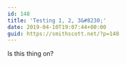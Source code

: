 ```yaml
---
id: 148
title: 'Testing 1, 2, 3&#8230;'
date: 2019-04-10T19:07:44+00:00
guid: https://smithscott.net/?p=148
---
```

<!-- wp:paragraph -->
<p>Is this thing on?</p>
<!-- /wp:paragraph -->
